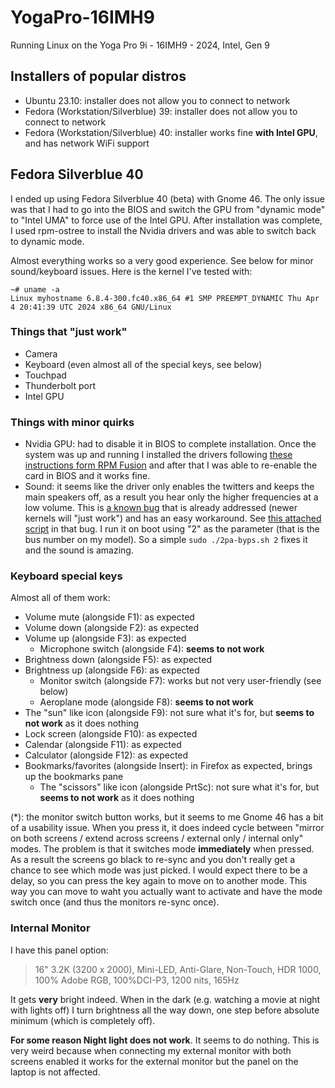 # YogaPro-16IMH9
Running Linux on the Yoga Pro 9i - 16IMH9 - 2024, Intel, Gen 9

## Installers of popular distros

- Ubuntu 23.10: installer does not allow you to connect to network
- Fedora (Workstation/Silverblue) 39: installer does not allow you to connect to network
- Fedora (Workstation/Silverblue) 40: installer works fine **with Intel GPU**, and has network WiFi support

## Fedora Silverblue 40

I ended up using Fedora Silverblue 40 (beta) with Gnome 46. The only issue was that I had to go into the BIOS and switch the GPU from "dynamic mode" to "Intel UMA" to force use of the Intel GPU. After installation was complete, I used rpm-ostree to install the Nvidia drivers and was able to switch back to dynamic mode.

Almost everything works so a very good experience. See below for minor sound/keyboard issues. Here is the kernel I've tested with:

```
~# uname -a
Linux myhostname 6.8.4-300.fc40.x86_64 #1 SMP PREEMPT_DYNAMIC Thu Apr  4 20:41:39 UTC 2024 x86_64 GNU/Linux
```

### Things that "just work"

- Camera
- Keyboard (even almost all of the special keys, see below)
- Touchpad
- Thunderbolt port
- Intel GPU

### Things with minor quirks

- Nvidia GPU: had to disable it in BIOS to complete installation. Once the system was up and running I installed the drivers following [these instructions form RPM Fusion](https://rpmfusion.org/Howto/NVIDIA#OSTree_.28Silverblue.2FKinoite.2Fetc.29) and after that I was able to re-enable the card in BIOS and it works fine.
- Sound: it seems like the driver only enables the twitters and keeps the main speakers off, as a result you hear only the higher frequencies at a low volume. This is [a known bug](https://bugzilla.kernel.org/show_bug.cgi?id=217449) that is already addressed (newer kernels will "just work") and has an easy workaround. See [this attached script](https://bugzilla.kernel.org/attachment.cgi?id=304763) in that bug. I run it on boot using "2" as the parameter (that is the bus number on my model). So a simple `sudo ./2pa-byps.sh 2` fixes it and the sound is amazing.

### Keyboard special keys

Almost all of them work:

- Volume mute (alongside F1): as expected
- Volume down (alongside F2): as expected
- Volume up (alongside F3): as expected
  - Microphone switch (alongside F4): **seems to not work**
- Brightness down (alongside F5): as expected
- Brightness up (alongside F6): as expected
  - Monitor switch (alongside F7): works but not very user-friendly (see below)
  - Aeroplane mode (alongside F8): **seems to not work**
- The "sun" like icon (alongside F9): not sure what it's for, but **seems to not work** as it does nothing
- Lock screen (alongside F10): as expected
- Calendar (alongside F11): as expected
- Calculator (alongside F12): as expected
- Bookmarks/favorites (alongside Insert): in Firefox as expected, brings up the bookmarks pane
  - The "scissors" like icon (alongside PrtSc): not sure what it's for, but **seems to not work** as it does nothing

(*): the monitor switch button works, but it seems to me Gnome 46 has a bit of a usability issue. When you press it, it does indeed cycle between "mirror on both screens / extend across screens / external only / internal only" modes. The problem is that it switches mode **immediately** when pressed. As a result the screens go black to re-sync and you don't really get a chance to see which mode was just picked. I would expect there to be a delay, so you can press the key again to move on to another mode. This way you can move to waht you actually want to activate and have the mode switch once (and thus the monitors re-sync once).

### Internal Monitor

I have this panel option:

> 16" 3.2K (3200 x 2000), Mini-LED, Anti-Glare, Non-Touch, HDR 1000, 100% Adobe RGB, 100%DCI-P3, 1200 nits, 165Hz

It gets **very** bright indeed. When in the dark (e.g. watching a movie at night with lights off) I turn brightness all the way down, one step before absolute minimum (which is completely off).

**For some reason Night light does not work**. It seems to do nothing. This is very weird because when connecting my external monitor with both screens enabled it works for the external monitor but the panel on the laptop is not affected.
